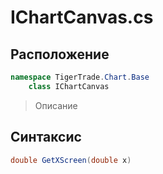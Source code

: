 
# IChartCanvas.cs
## Расположение
```csharp
namespace TigerTrade.Chart.Base  
    class IChartCanvas
```

> Описание

## Синтаксис
```csharp
double GetXScreen(double x)
```
